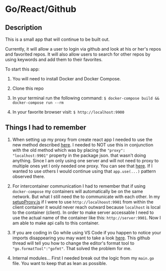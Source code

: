 # Go/React/Github

## Description
This is a small app that will continue to be built out.

Currently, it will allow a user to login via github and look at his
or her's repos and favorited repos.  It will also allow users to search for other repos by using keywords and add them to their favorites.

To start this app:

1. You will need to install Docker and Docker Compose.

2. Clone this repo

3. In your terminal run the following command: `$ docker-compose build && docker-compose run --rm` 

4. In your favorite browser visit: `$ http://localhost:9900`


## Things I had to remember

1. When setting up my proxy from create react app I needed to use the new method described [here](https://create-react-app.dev/docs/proxying-api-requests-in-development/#configuring-the-proxy-manually). I needed to NOT use this in conjunction with the old method which was by placing the `"proxy": "localhost:9901"` property in the package json. that wasn't doing anything. Since I am only using one server and will not need to proxy to multiple ones yet I only needed one proxy. You can see that [here](./client/src/setupProxy.js). If I wanted to use others I would continue using that `app.use(...)` pattern observed there.

2. For intercontainer communication I had to remember that if using `docker-compose` my containers will automatically be on the same network. But what I still need the to communicate with each other. In my [setupProxy.js](./client/src/setupProxy.js) if I were to use `http://localhoost:9901` from within the client container it would never reach outward because `localhost` is local to the container (client). In order to make server accessable I need to use the actual name of the container like this: `http://server:9901`. Now I am able to make api calls to this container.

3. If you are coding in Go while using VS Code if you happen to notice your imports disappearing you may want to take a look [here](https://github.com/Microsoft/vscode-go/issues/1266). This github thread will tell you how to change the editor's format tool to `"go.formatTool":"gofmt"`. That solved the problem for me.

4. Internal modules... First I needed break out the logic from my `main.go` file. You want to keep that as lean as possible.